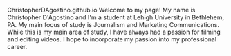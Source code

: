 ChristopherDAgostino.github.io
Welcome to my page! My name is Christopher D'Agostino and I'm a student at Lehigh University in Bethlehem, PA.  My main focus of study is Journalism and Marketing Communications.  While this is my main area of study, I have always had a passion for filming and editing videos.  I hope to incorporate my passion into my professional career.
